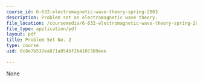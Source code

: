 ```yaml
---
course_id: 6-632-electromagnetic-wave-theory-spring-2003
description: Problem set on electromagnetic wave theory.
file_location: /coursemedia/6-632-electromagnetic-wave-theory-spring-2003/0c8e7b537ea871a054bf2b4107389eee_ps2.pdf
file_type: application/pdf
layout: pdf
title: Problem Set No. 2
type: course
uid: 0c8e7b537ea871a054bf2b4107389eee

---
```

None